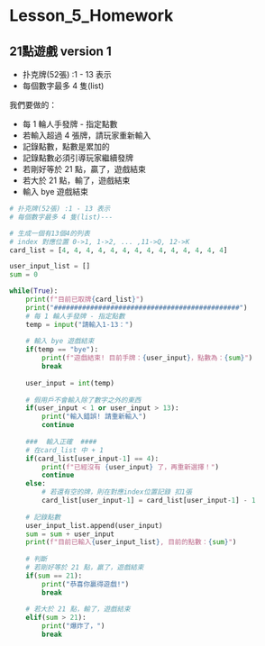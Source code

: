 # Lesson_5_Homework

## 21點遊戲 version 1

- 扑克牌(52張) :1 - 13 表示
- 每個數字最多 4 隻(list)

我們要做的：
- 每 1  輪人手發牌 - 指定點數
- 若輸入超過 4 張牌，請玩家重新輸入
- 記錄點數，點數是累加的
- 記錄點數必須引導玩家繼續發牌
- 若剛好等於 21 點，贏了，遊戲結束
- 若大於 21 點，輸了，遊戲結束
- 輸入 bye 遊戲結束

```python
# 扑克牌(52張) :1 - 13 表示
# 每個數字最多 4 隻(list)---

# 生成一個有13個4的列表
# index 對應位置 0->1, 1->2, ... ,11->Q, 12->K
card_list = [4, 4, 4, 4, 4, 4, 4, 4, 4, 4, 4, 4, 4, 4]

user_input_list = []
sum = 0

while(True):
    print(f"目前已取牌{card_list}")
    print("##############################################")
    # 每 1 輪人手發牌 - 指定點數
    temp = input("請輸入1-13：")
    
    # 輸入 bye 遊戲結束
    if(temp == "bye"):
        print(f"遊戲結束! 目前手牌：{user_input}，點數為：{sum}")
        break
    
    user_input = int(temp)
    
    # 假用戶不會輸入除了數字之外的東西
    if(user_input < 1 or user_input > 13):
        print("輸入錯誤! 請重新輸入")
        continue
    
    ###  輸入正確  ####
    # 在card_list 中 + 1
    if(card_list[user_input-1] == 4):
        print(f"已經沒有 {user_input} 了，再重新選擇！")
        continue
    else:
        # 若還有空的牌，則在對應index位置記錄 扣1張
        card_list[user_input-1] = card_list[user_input-1] - 1
    
    # 記錄點數
    user_input_list.append(user_input)
    sum = sum + user_input
    print(f"目前已輸入{user_input_list}, 目前的點數：{sum}")
    
    # 判斷
    # 若剛好等於 21 點，贏了，遊戲結束
    if(sum == 21):
        print("恭喜你贏得遊戲!")
        break
    
    # 若大於 21 點，輸了，遊戲結束
    elif(sum > 21):
        print("爆炸了，")
        break
```
